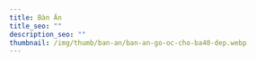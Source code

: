 ```yaml
---
title: Bàn Ăn
title_seo: ""
description_seo: ""
thumbnail: /img/thumb/ban-an/ban-an-go-oc-cho-ba40-dep.webp
---
```

